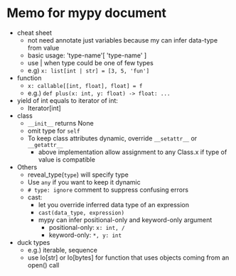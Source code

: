 # Memo for mypy document

- cheat sheet
  - not need annotate just variables because my can infer data-type from value
  - basic usage: 'type-name'[ 'type-name' ]
  - use | when type could be one of few types
  - e.g) ```x: list[int | str] = [3, 5, 'fun']```
- function
  - ```x: callable[[int, float], float] = f```
  - e.g.) ```def plus(x: int, y: float) -> float: ...```
- yield of int equals to iterator of int:
  - Iterator[int]
- class
  - `__init__` returns None
  - omit type for `self`
  - To keep class attributes dynamic, override ```__setattr__``` or `__getattr__`
    - above implementation allow assignment to any Class.x if type of value is compatible
- Others
  - reveal_type(`type`) will specify type
  - Use `any` if you want to keep it dynamic
  - `# type: ignore` comment to suppress confusing errors
  - cast:
    - let you override inferred data type of an expression
    - `cast(data_type, expression)`
    - mypy can infer positional-only and keyword-only argument
      - positional-only: `x: int, /`
      - keyword-only: `*, y: int`
- duck types
  - e.g.) iterable, sequence
  - use Io[str] or Io[bytes] for function that uses objects coming from an open() call

